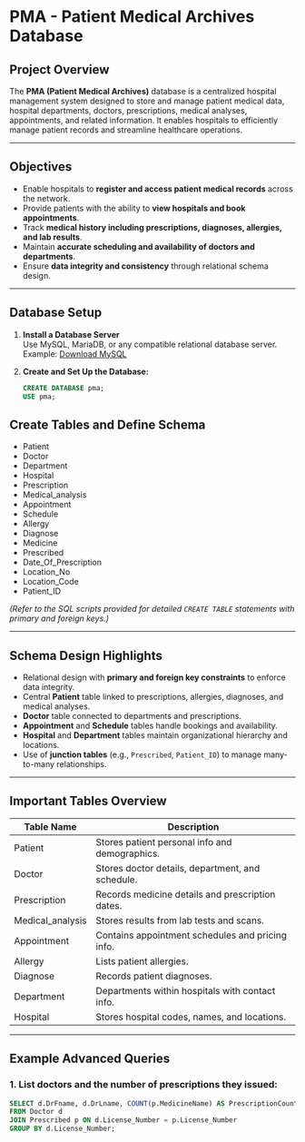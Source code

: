 # PMA - Patient Medical Archives Database

## Project Overview

The **PMA (Patient Medical Archives)** database is a centralized hospital management system designed to store and manage patient medical data, hospital departments, doctors, prescriptions, medical analyses, appointments, and related information. It enables hospitals to efficiently manage patient records and streamline healthcare operations.

---

## Objectives

- Enable hospitals to **register and access patient medical records** across the network.
- Provide patients with the ability to **view hospitals and book appointments**.
- Track **medical history including prescriptions, diagnoses, allergies, and lab results**.
- Maintain **accurate scheduling and availability of doctors and departments**.
- Ensure **data integrity and consistency** through relational schema design.

---

## Database Setup

1. **Install a Database Server**  
   Use MySQL, MariaDB, or any compatible relational database server.  
   Example: [Download MySQL](https://dev.mysql.com/downloads/mysql/)

2. **Create and Set Up the Database:**

   ```sql
   CREATE DATABASE pma;
   USE pma;
## Create Tables and Define Schema

- Patient  
- Doctor  
- Department  
- Hospital  
- Prescription  
- Medical_analysis  
- Appointment  
- Schedule  
- Allergy  
- Diagnose  
- Medicine  
- Prescribed  
- Date_Of_Prescription  
- Location_No  
- Location_Code  
- Patient_ID  

*(Refer to the SQL scripts provided for detailed `CREATE TABLE` statements with primary and foreign keys.)*

---

## Schema Design Highlights

- Relational design with **primary and foreign key constraints** to enforce data integrity.  
- Central **Patient** table linked to prescriptions, allergies, diagnoses, and medical analyses.  
- **Doctor** table connected to departments and prescriptions.  
- **Appointment** and **Schedule** tables handle bookings and availability.  
- **Hospital** and **Department** tables maintain organizational hierarchy and locations.  
- Use of **junction tables** (e.g., `Prescribed`, `Patient_ID`) to manage many-to-many relationships.

---

## Important Tables Overview

| Table Name          | Description                                         |
|---------------------|-----------------------------------------------------|
| Patient             | Stores patient personal info and demographics.      |
| Doctor              | Stores doctor details, department, and schedule.    |
| Prescription        | Records medicine details and prescription dates.    |
| Medical_analysis    | Stores results from lab tests and scans.            |
| Appointment         | Contains appointment schedules and pricing info.    |
| Allergy             | Lists patient allergies.                             |
| Diagnose            | Records patient diagnoses.                           |
| Department          | Departments within hospitals with contact info.     |
| Hospital            | Stores hospital codes, names, and locations.        |

---

## Example Advanced Queries

### 1. List doctors and the number of prescriptions they issued:

```sql
SELECT d.DrFname, d.DrLname, COUNT(p.MedicineName) AS PrescriptionCount
FROM Doctor d
JOIN Prescribed p ON d.License_Number = p.License_Number
GROUP BY d.License_Number;
